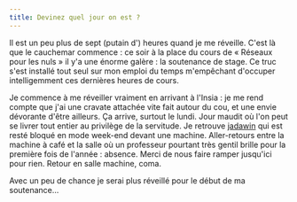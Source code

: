```yaml
---
title: Devinez quel jour on est ?
---
```


Il est un peu plus de sept (putain d') heures quand je me réveille. C'est là
que le cauchemar commence : ce soir à la place du cours de « Réseaux pour les
nuls » il y'a une énorme galère : la soutenance de stage. Ce truc s'est
installé tout seul sur mon emploi du temps m'empêchant d'occuper
intelligemment ces dernières heures de cours.

Je commence à me réveiller vraiment en arrivant à l'Insia : je me rend compte
que j'ai une cravate attachée vite fait autour du cou, et une envie dévorante
d'être ailleurs. Ça arrive, surtout le lundi. Jour maudit où l'on peut se
livrer tout entier au privilège de la servitude. Je retrouve
[jadawin](http://uname.tuxaco.net) qui est resté bloqué en mode week-end
devant une machine. Aller-retours entre la machine à café et la salle où un
professeur pourtant très gentil brille pour la première fois de l'année :
absence. Merci de nous faire ramper jusqu'ici pour rien. Retour en salle
machine, coma.

Avec un peu de chance je serai plus réveillé pour le début de ma soutenance...

